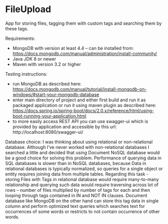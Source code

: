 # FileUpload
App for storing files, tagging them with custom tags and searching them by these tags.

Requirements:
- MongoDB with version at least 4.4 – can be installed from:  https://docs.mongodb.com/manual/administration/install-community/
- Java JDK 8 or newer
- Maven with version 3.2 or higher

Testing instructions:
- run MongoDB as described here: https://docs.mongodb.com/manual/tutorial/install-mongodb-on-windows/#start-your-mongodb-database
- enter main directory of project and either first build and run it as packaged application or run it using maven plugin as described here: https://docs.spring.io/spring-boot/docs/2.0.x/reference/html/using-boot-running-your-application.html
- to more easily access REST API you can use swagger-ui which is provided by application and accessible by this url: http://localhost:8080/swagger-ui/

Database choice:
I was thinking about using relational or non-relational database. Although I’ve never worked with non-relational databases I searched a little and decided that using Document NoSQL database would be a good choice for solving this problem.
Performance of querying data in SQL databases is slower than in NoSQL databases, because Data in relational databases is typically normalized, so queries for a single object or entity requires joining data from multiple tables.  Regarding this task - storing Files with Tags in relational database would require many-to-many relationship and querying such data would require traversing across lot of rows – number of files multiplied by number of tags for each and then looping through tags contained in IN and NOT IN clauses.
Document database like MongoDB on the other hand can store this tag data in single column and perform optimized text queries which searches text for occurrences of some words or restricts to not contain occurrence of other words.

